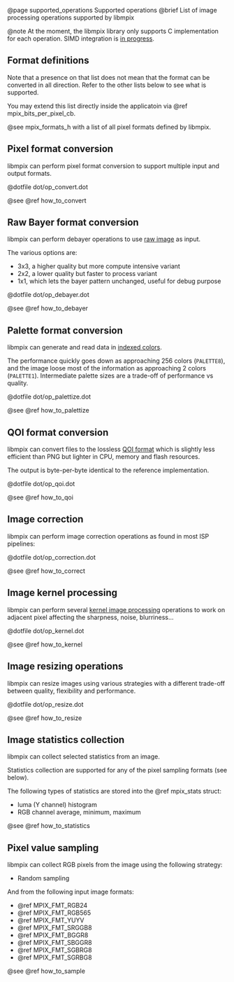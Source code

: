 @page supported_operations Supported operations
@brief List of image processing operations supported by libmpix

@note At the moment, the libmpix library only supports C implementation for each operation.
SIMD integration is [in progress](https://github.com/libmpix/libmpix/issues/3).

## Format definitions

Note that a presence on that list does not mean that the format can be converted in all direction.
Refer to the other lists below to see what is supported.

You may extend this list directly inside the applicatoin via @ref mpix_bits_per_pixel_cb.

@see mpix_formats_h with a list of all pixel formats defined by libmpix.

## Pixel format conversion

libmpix can perform pixel format conversion to support multiple input and output formats.

@dotfile dot/op_convert.dot

@see @ref how_to_convert

## Raw Bayer format conversion

libmpix can perform debayer operations to use
[raw image](https://en.wikipedia.org/wiki/Bayer_filter) as input.

The various options are:

- 3x3, a higher quality but more compute intensive variant
- 2x2, a lower quality but faster to process variant
- 1x1, which lets the bayer pattern unchanged, useful for debug purpose

@dotfile dot/op_debayer.dot

@see @ref how_to_debayer

## Palette format conversion

libmpix can generate and read data in [indexed colors](https://en.wikipedia.org/wiki/Indexed_color).

The performance quickly goes down as approaching 256 colors (`PALETTE8`),
and the image loose most of the information as approaching 2 colors (`PALETTE1`).
Intermediate palette sizes are a trade-off of performance vs quality.

@dotfile dot/op_palettize.dot

@see @ref how_to_palettize

## QOI format conversion

libmpix can convert files to the lossless [QOI format](https://qoiformat.org/) which is slightly
less efficient than PNG but lighter in CPU, memory and flash resources.

The output is byte-per-byte identical to the reference implementation.

@dotfile dot/op_qoi.dot

@see @ref how_to_qoi

## Image correction

libmpix can perform image correction operations as found in most ISP pipelines:

@dotfile dot/op_correction.dot

@see @ref how_to_correct

## Image kernel processing

libmpix can perform several
[kernel image processing](https://en.wikipedia.org/wiki/Kernel_(image_processing))
operations to work on adjacent pixel affecting the sharpness, noise, blurriness...

@dotfile dot/op_kernel.dot

@see @ref how_to_kernel

## Image resizing operations

libmpix can resize images using various strategies with a different trade-off between quality,
flexibility and performance.

@dotfile dot/op_resize.dot

@see @ref how_to_resize

## Image statistics collection

libmpix can collect selected statistics from an image.

Statistics collection are supported for any of the pixel sampling formats (see below).

The following types of statistics are stored into the @ref mpix_stats struct:

- luma (Y channel) histogram
- RGB channel average, minimum, maximum

@see @ref how_to_statistics

## Pixel value sampling

libmpix can collect RGB pixels from the image using the following strategy:

- Random sampling

And from the following input image formats:

- @ref MPIX_FMT_RGB24
- @ref MPIX_FMT_RGB565
- @ref MPIX_FMT_YUYV
- @ref MPIX_FMT_SRGGB8
- @ref MPIX_FMT_BGGR8
- @ref MPIX_FMT_SBGGR8
- @ref MPIX_FMT_SGBRG8
- @ref MPIX_FMT_SGRBG8

@see @ref how_to_sample
